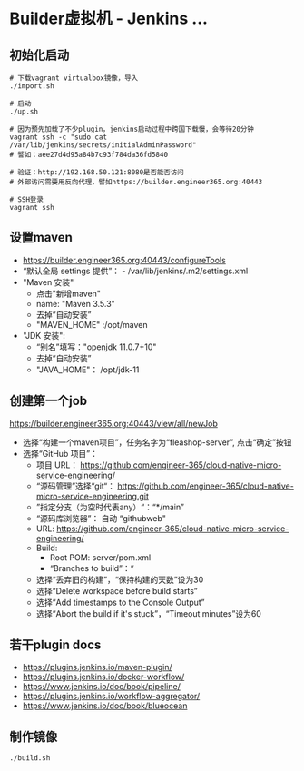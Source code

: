 # Builder虚拟机 - Jenkins ...

## 初始化启动
  ```shell
  # 下载vagrant virtualbox镜像，导入
  ./import.sh

  # 启动
  ./up.sh

  # 因为预先加载了不少plugin，jenkins启动过程中跨国下载慢，会等待20分钟
  vagrant ssh -c "sudo cat /var/lib/jenkins/secrets/initialAdminPassword"
  # 譬如：aee27d4d95a84b7c93f784da36fd5840

  # 验证：http://192.168.50.121:8080是否能否访问
  # 外部访问需要用反向代理，譬如https://builder.engineer365.org:40443

  # SSH登录
  vagrant ssh
  ```

## 设置maven
  - https://builder.engineer365.org:40443/configureTools
  - “默认全局 settings 提供”： - /var/lib/jenkins/.m2/settings.xml
  - "Maven 安装"
    - 点击"新增maven"
    - name: "Maven 3.5.3"
    - 去掉“自动安装”
    - "MAVEN_HOME" :/opt/maven
  - "JDK 安装":
    - “别名”填写："openjdk 11.0.7+10"
    - 去掉“自动安装”
    - "JAVA_HOME"： /opt/jdk-11

## 创建第一个job

  https://builder.engineer365.org:40443/view/all/newJob

  - 选择“构建一个maven项目”，任务名字为“fleashop-server”, 点击“确定”按钮
  - 选择“GitHub 项目”：
    - 项目 URL： https://github.com/engineer-365/cloud-native-micro-service-engineering/
    - “源码管理”选择“git“：  https://github.com/engineer-365/cloud-native-micro-service-engineering.git
    - ”指定分支（为空时代表any）“：“*/main”
    - “源码库浏览器”： 自动   “githubweb"
    - URL:  https://github.com/engineer-365/cloud-native-micro-service-engineering/
    - Build:
      - Root POM: server/pom.xml
      - “Branches to build”：“
    - 选择“丢弃旧的构建”，“保持构建的天数”设为30
    - 选择“Delete workspace before build starts”
    - 选择“Add timestamps to the Console Output”
    - 选择“Abort the build if it's stuck”，“Timeout minutes”设为60

## 若干plugin docs
  - https://plugins.jenkins.io/maven-plugin/
  - https://plugins.jenkins.io/docker-workflow/
  - https://www.jenkins.io/doc/book/pipeline/
  - https://plugins.jenkins.io/workflow-aggregator/
  - https://www.jenkins.io/doc/book/blueocean

## 制作镜像
  ```shell
  ./build.sh
  ```
